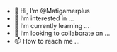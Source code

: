 - 👋 Hi, I’m @Matigamerplus
- 👀 I’m interested in ...
- 🌱 I’m currently learning ...
- 💞️ I’m looking to collaborate on ...
- 📫 How to reach me ...

<!---
Matigamerplus/Matigamerplus is a ✨ special ✨ repository because its `README.md` (this file) appears on your GitHub profile.
You can click the Preview link to take a look at your changes.
--->
